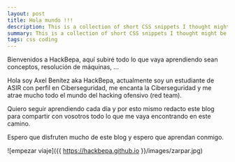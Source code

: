 ```yaml
---
layout: post
title: Hola mundo !!!
description: This is a collection of short CSS snippets I thought might be useful for beginners
summary: This is a collection of short CSS snippets I thought might be useful for beginners.
tags: css coding
---
```

Bienvenidos a HackBepa, aquí subiré todo lo que vaya aprendiendo sean conceptos, resolución de máquinas, …

Hola soy Axel Benítez aka HackBepa, actualmente soy un estudiante de ASIR con perfil en Ciberseguridad, me encanta la Ciberseguridad y me atrae mucho todo el mundo del hacking ofensivo (red team).  

Quiero seguir aprendiendo cada día y por esto mismo redacto este blog para compartir con vosotros todo lo que me vaya encontrando en este camino.

Espero que disfruten mucho de este blog y espero que aprendan conmigo.

![empezar viaje]({{ https://hackbepa.github.io }}/images/zarpar.jpg)
